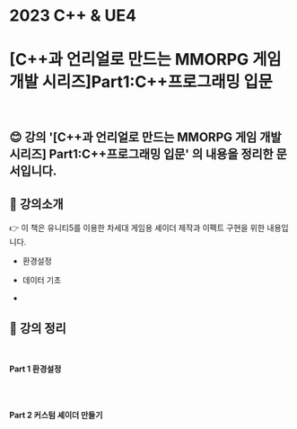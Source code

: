 # 2023 C++ & UE4

# [C++과 언리얼로 만드는 MMORPG 게임 개발 시리즈]Part1:C++프로그래밍 입문<br><br>


## :blush: 강의 '[C++과 언리얼로 만드는 MMORPG 게임 개발 시리즈] Part1:C++프로그래밍 입문' 의 내용을 정리한 문서입니다.


## :blue_book: 강의소개
:point_right: 
이 책은 유니티5를 이용한 차세대 게임용 셰이더 제작과 이펙트 구현을 위한 내용입니다. 


* 환경설정

* 데이터 기초

* 


## :page_with_curl: 강의 정리
<br>

__Part 1 환경설정__



<br><br>

__Part 2 커스텀 셰이더 만들기__


<br><br>